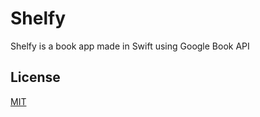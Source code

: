 # Shelfy

Shelfy is a book app made in Swift using Google Book API

## License

[MIT](https://choosealicense.com/licenses/mit/)
